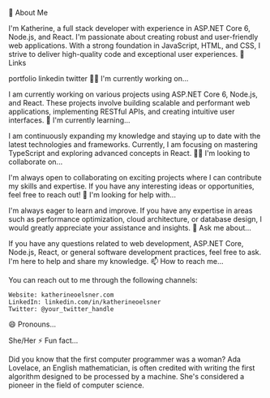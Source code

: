 🚀 About Me

I'm Katherine, a full stack developer with experience in ASP.NET Core 6, Node.js, and React. I'm passionate about creating robust and user-friendly web applications. With a strong foundation in JavaScript, HTML, and CSS, I strive to deliver high-quality code and exceptional user experiences.
🔗 Links

portfolio
linkedin
twitter
👩‍💻 I'm currently working on...

I am currently working on various projects using ASP.NET Core 6, Node.js, and React. These projects involve building scalable and performant web applications, implementing RESTful APIs, and creating intuitive user interfaces.
🧠 I'm currently learning...

I am continuously expanding my knowledge and staying up to date with the latest technologies and frameworks. Currently, I am focusing on mastering TypeScript and exploring advanced concepts in React.
👯‍♀️ I'm looking to collaborate on...

I'm always open to collaborating on exciting projects where I can contribute my skills and expertise. If you have any interesting ideas or opportunities, feel free to reach out!
🤔 I'm looking for help with...

I'm always eager to learn and improve. If you have any expertise in areas such as performance optimization, cloud architecture, or database design, I would greatly appreciate your assistance and insights.
💬 Ask me about...

If you have any questions related to web development, ASP.NET Core, Node.js, React, or general software development practices, feel free to ask. I'm here to help and share my knowledge.
📫 How to reach me...

You can reach out to me through the following channels:

    Website: katherineoelsner.com
    LinkedIn: linkedin.com/in/katherineoelsner
    Twitter: @your_twitter_handle

😄 Pronouns...

She/Her
⚡️ Fun fact...

Did you know that the first computer programmer was a woman? Ada Lovelace, an English mathematician, is often credited with writing the first algorithm designed to be processed by a machine. She's considered a pioneer in the field of computer science.
